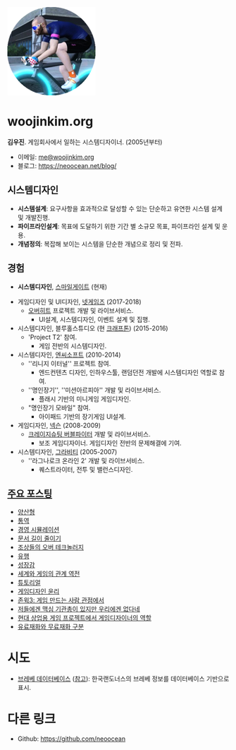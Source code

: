 ![profile](profile.png)



# woojinkim.org

**김우진**. 게임회사에서 일하는 시스템디자이너. (2005년부터)

* 이메일: me@woojinkim.org
* 블로그: https://neoocean.net/blog/



## 시스템디자인

- **시스템설계**: 요구사항을 효과적으로 달성할 수 있는 단순하고 유연한 시스템 설계 및 개발진행.
- **파이프라인설계**: 목표에 도달하기 위한 기간 별 소규모 목표, 파이프라인 설계 및 운용.
- **개념정의**: 복잡해 보이는 시스템을 단순한 개념으로 정리 및 전파.



## 경험

* **시스템디자인**, [스마일게이트](http://www.smilegate.com/) (현재)

- 게임디자인 및 UI디자인, [넷게임즈](http://www.natgames.co.kr/) (2017-2018)
  - [오버히트](https://overhit.nexon.com/) 프로젝트 개발 및 라이브서비스.
    - UI설계, 시스템디자인, 이벤트 설계 및 집행.
- 시스템디자인, 블루홀스튜디오 (현 [크래프톤](http://krafton.com/)) (2015-2016)
  - 'Project T2' 참여.
    - 게임 전반의 시스템디자인.
- 시스템디자인, [엔씨소프트](http://ncsoft.com/) (2010-2014)
  - ''리니지 이터널'' 프로젝트 참여.
    - 엔드컨텐츠 디자인, 인하우스툴, 랜덤던전 개발에 시스템디자인 역할로 참여.
  - ''명인장기'', ''미션아르피아'' 개발 및 라이브서비스.
    - 플래시 기반의 미니게임 게임디자인.
  - "명인장기 모바일" 참여.
    - 아이패드 기반의 장기게임 UI설계.
- 게임디자인, [넥슨](https://www.nexon.com/) (2008-2009)
  - [크레이지슈팅 버블파이터](http://bf.nexon.com/) 개발 및 라이브서비스.
    - 보조 게임디자이너. 게임디자인 전반의 문제해결에 기여.
- 시스템디자인, [그라비티](http://gravity.co.kr/) (2005-2007)
  - ''라그나로크 온라인 2' 개발 및 라이브서비스.
    - 퀘스트라이터, 전투 및 밸런스디자인.



## [주요 포스팅](https://neoocean.net/blog/)

* [양산형](https://neoocean.net/blog/mass-production)
* [통역](https://neoocean.net/blog/translate)
* [경영 시뮬레이션](https://neoocean.net/blog/management-simulation)
* [문서 길이 줄이기](https://neoocean.net/blog/reduce-document-length)
* [조상들의 오버 테크놀러지](https://neoocean.net/blog/life-skills-on-online-games)
* [유행](https://neoocean.net/blog/trend)
* [성장감](https://neoocean.net/blog/feeling-of-growth)
* [세계와 게임의 관계 역전](https://neoocean.net/blog/reverse-the-relationship-between-the-real-world-and-the-game)
* [튜토리얼](https://neoocean.net/blog/game-tutorial)
* [게임디자인 윤리](https://neoocean.net/blog/game-design-ethics)
* [존윅3: 게임 만드는 사람 관점에서](https://neoocean.net/blog/johnwick-3-from-a-game-designer-perspective)
* [저들에겐 맥심 기관총이 있지만 우리에겐 없다네](https://neoocean.net/blog/they-have-a-maxim-gun) 
* [현대 상업용 게임 프로젝트에서 게임디자이너의 역할](https://neoocean.net/blog/game-designers-in-modern-commercial-game-projects)
* [유료재화와 무료재화 구분](https://neoocean.net/blog/free-gem-vs-paid-gem)



# 시도

* [브레베 데이터베이스](https://neoocean.net/b/start) ([참고](https://neoocean.net/blog/brevet-database)): 한국랜도너스의 브레베 정보를 데이터베이스 기반으로 표시.



# 다른 링크

* Github: <https://github.com/neoocean>

